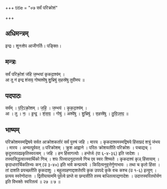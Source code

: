 +++
title = "०७ सर्वं परिक्रोशं"

+++
## अधिमन्त्रम्
इन्द्रः। शुनःशेप आजीगर्तिः। पङ्क्तिः।

## मन्त्रः
सर्वं॑ परिक्रो॒शं ज॑हि ज॒म्भया॑ कृकदा॒श्व॑म् ।  
आ तू न॑ इन्द्र शंसय॒ गोष्वश्वे॑षु शु॒भ्रिषु॑ स॒हस्रे॑षु तुवीमघ ॥

## पदपाठः
सर्व॑म् । प॒रि॒ऽक्रो॒शम् । ज॒हि॒ । ज॒म्भय॑ । कृ॒क॒दा॒श्व॑म् ।  
आ । तु । नः॒ । इ॒न्द्र॒ । शं॒स॒य॒ । गोषु॑ । अश्वे॑षु । शु॒भ्रिषु॑ । स॒हस्रे॑षु । तु॒वि॒ऽम॒घ॒ ॥

## भाष्यम्
परिक्रोशमस्मद्विषये सर्वत आक्रोशकर्तारं सर्वं पुरुषं जहि । मारय । कृकदाश्वमस्मद्विषये हिंसाप्रदं शत्रुं जंभय । मारय । अन्यत्पूर्ववत् ॥ परिक्रोशम् । क्रुश आह्वाने । परितः क्रोशयतीति परिक्रोशः । पचाद्यच् । कृदुत्तरपदप्रकृतिस्वरत्वम् । जहि । हन हिंसागत्योः । हन्तेर्जः (पा ६-४-३६) इति जादेशः । तस्यासिद्धत्वात्स्वार्थिको णिच् । शपः पित्त्वादनुदात्तत्वे णिच एव स्वरः शिष्यते । कृकदाश्वं कृञ् हिंसायाम् । कृदाधारार्चिकलिभ्यः कन् (उ ३-४०) इति भावे कन्प्रत्यये । किदित्यनुवृत्तेर्गुणाभावः । तथा च कृतो हिंसा । तां दाशति प्रयच्छतीति कृकदाशुः । बहुलग्रहणाद्दाशतेरपि कृक उपपदे कृके वचः कश्च (उ १-६) इत्युण् । प्रत्यय स्वरेणोदात्तः । द्वितीयायाममि पूर्वत्वे प्राप्ते वा छन्दसीति तस्य बाधितत्वाद्यणादेशः । उदात्तस्वरितयोर्यण इति विभक्तेः स्वरितत्वं ॥ २७ ॥ ७ ॥